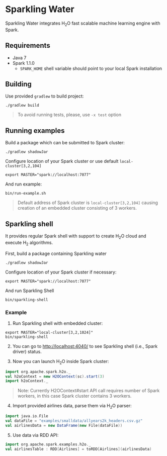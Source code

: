 # Sparkling Water

Sparkling Water integrates H<sub>2</sub>O fast scalable machine learning engine with Spark.

## Requirements

  * Java 7
  * Spark 1.1.0 
    * `SPARK_HOME` shell variable should point to your local Spark installation
  
## Building

Use provided `gradlew` to build project:

```
./gradlew build
```

> To avoid running tests, please, use `-x test` option

## Running examples

Build a package which can be submitted to Spark cluster:
```
./gradlew shadowJar
```

Configure location of your Spark cluster or use default `local-cluster[3,2,104]`
```
export MASTER="spark://localhost:7077"
```

And run example:
```
bin/run-example.sh
```

> Default address of Spark cluster is `local-cluster[3,2,104]` causing creation of an embedded cluster consisting of 3 workers.

## Sparkling shell

It provides regular Spark shell with support to create H<sub>2</sub>O cloud and execute H<sub>2</sub> algorithms.

First, build a package containing Sparkling water
```
./gradlew shadowJar
```

Configure location of your Spark cluster if necessary:
```
export MASTER="spark://localhost:7077"
```

And run Sparkling Shell
```
bin/sparkling-shell
```

### Example

1. Run Sparkling shell with embedded cluster:
```
export MASTER="local-cluster[3,2,1024]"
bin/sparkling-shell
```

2. You can go to [http://localhost:4040/](http://localhost:4040/) to see Sparkling shell (i.e., Spark driver) status.


3. Now you can launch H<sub>2</sub>O inside Spark cluster:
```scala
import org.apache.spark.h2o._
val h2oContext = new H2OContext(sc).start(3)
import h2oContext._
```

> Note: Currently H2OContext#start API call requires number of Spark workers, in this case Spark cluster contains 3 workers.


4. Import provided airlines data, parse them via H<sub>2</sub>O parser:
```scala
import java.io.File
val dataFile = "examples/smalldata/allyears2k_headers.csv.gz"
val airlinesData = new DataFrame(new File(dataFile))
```

5. Use data via RDD API:
```scala
import org.apache.spark.examples.h2o._
val airlinesTable : RDD[Airlines] = toRDD[Airlines](airlinesData)
```
